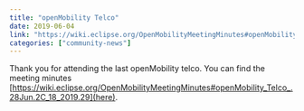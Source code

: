 ```yaml
---
title: "openMobility Telco"
date: 2019-06-04
link: "https://wiki.eclipse.org/OpenMobilityMeetingMinutes#openMobility_Telco_.28Jun.2C_18_2019.29"
categories: ["community-news"]
---
```

Thank you for attending the last openMobility telco. You can find the meeting minutes [https://wiki.eclipse.org/OpenMobilityMeetingMinutes#openMobility_Telco_.28Jun.2C_18_2019.29](here).



